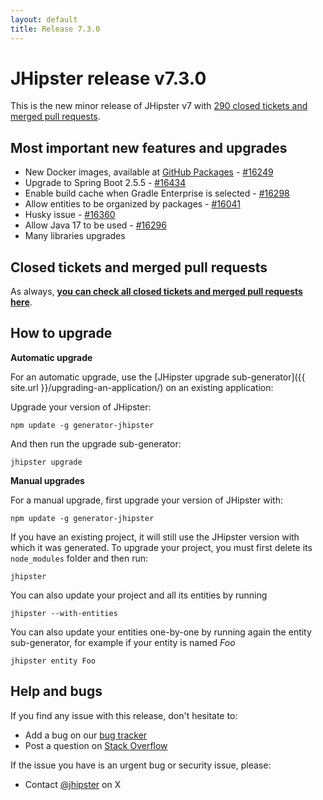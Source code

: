 ```yaml
---
layout: default
title: Release 7.3.0
---
```


JHipster release v7.3.0
==================

This is the new minor release of JHipster v7 with [290 closed tickets and merged pull requests](https://github.com/jhipster/generator-jhipster/issues?q=milestone%3A7.3.0+is%3Aclosed).


Most important new features and upgrades
-------------

- New Docker images, available at [GitHub Packages](https://github.com/orgs/jhipster/packages) - [#16249](https://github.com/jhipster/generator-jhipster/pull/16249)
- Upgrade to Spring Boot 2.5.5 - [#16434](https://github.com/jhipster/generator-jhipster/pull/16434)
- Enable build cache when Gradle Enterprise is selected - [#16298](https://github.com/jhipster/generator-jhipster/pull/16298)
- Allow entities to be organized by packages - [#16041](https://github.com/jhipster/generator-jhipster/pull/16041)
- Husky issue - [#16360](https://github.com/jhipster/generator-jhipster/pull/16360)
- Allow Java 17 to be used - [#16296](https://github.com/jhipster/generator-jhipster/pull/16296)
- Many libraries upgrades

Closed tickets and merged pull requests
------------
As always, __[you can check all closed tickets and merged pull requests here](https://github.com/jhipster/generator-jhipster/issues?q=milestone%3A7.3.0+is%3Aclosed)__.

How to upgrade
------------

**Automatic upgrade**

For an automatic upgrade, use the [JHipster upgrade sub-generator]({{ site.url }}/upgrading-an-application/) on an existing application:

Upgrade your version of JHipster:

```
npm update -g generator-jhipster
```

And then run the upgrade sub-generator:

```
jhipster upgrade
```

**Manual upgrades**

For a manual upgrade, first upgrade your version of JHipster with:

```
npm update -g generator-jhipster
```

If you have an existing project, it will still use the JHipster version with which it was generated.
To upgrade your project, you must first delete its `node_modules` folder and then run:

```
jhipster
```

You can also update your project and all its entities by running

```
jhipster --with-entities
```

You can also update your entities one-by-one by running again the entity sub-generator, for example if your entity is named _Foo_

```
jhipster entity Foo
```


Help and bugs
--------------

If you find any issue with this release, don't hesitate to:

- Add a bug on our [bug tracker](https://github.com/jhipster/generator-jhipster/issues?state=open)
- Post a question on [Stack Overflow](http://stackoverflow.com/tags/jhipster/info)

If the issue you have is an urgent bug or security issue, please:

- Contact [@jhipster](https://twitter.com/jhipster) on X
